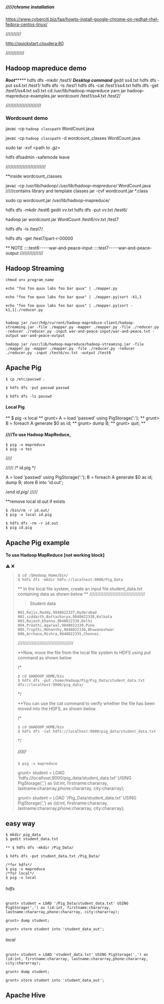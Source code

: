 ##### /////chrome installation
https://www.cyberciti.biz/faq/howto-install-google-chrome-on-redhat-rhel-fedora-centos-linux/

//////////

http://quickstart.cloudera:80

////////////

## Hadoop mapreduce demo

*******Root************
hdfs dfs -mkdir /test1/
*******Desktop command*******
gedit ss4.txt
hdfs dfs -put ss4.txt /test1/
hdfs dfs -ls /test1
hdfs dfs -cat /test1/ss4.txt
hdfs dfs -get /test1/ss4.txt ss5.txt
cd /usr/lib/hadoop-mapreduce
yarn jar hadoop-mapreduce-examples.jar wordcount /test1/ss4.txt /test2/


///////////////////////

### Wordcount demo

javac -cp `hadoop classpath` WordCount.java

javac -cp `hadoop classpath` -d wordcount_classes WordCount.java

sudo tar -xvf <path to .gz>

hdfs dfsadmin -safemode leave

//////////////////////////

**inside wordcount_classes

  javac -cp /usr/lib/hadoop/*:/usr/lib/hadoop-mapreduce/* WordCount.java
/////contains library and template classes
  jar -cvf wordcount.jar *.class

  sudo cp wordcount.jar /usr/lib/hadoop-mapreduce/

hdfs dfs -mkdir /test6
gedit vv.txt
hdfs dfs -put vv.txt /test6/


  hadoop jar wordcount.jar WordCount /test6/vv.txt /test7

hdfs dfs -ls /test7/

hdfs dfs -get /test7/part-r-00000

**
NOTE
::::test6-----war-and-peace-input
::::test7-----war-and-peace-output
///////////////

## Hadoop Streaming
```
chmod u+x program_name

echo "foo foo quux labs foo bar quux" | ./mapper.py

echo "foo foo quux labs foo bar quux" | ./mapper.py|sort -k1,1

echo "foo foo quux labs foo bar quux" | ./mapper.py|sort -k1,1|./reducer.py


hadoop jar /usr/hdp/current/hadoop-mapreduce-client/hadoop-streaming.jar -file ./mapper.py -mapper ./mapper.py -file ./reducer.py -reducer ./reducer.py -input war-and-peace-input/war-and-peace.txt -output war-and-peace-output

hadoop jar /usr/lib/hadoop-mapreduce/hadoop-streaming.jar -file ./mapper.py -mapper ./mapper.py -file ./reducer.py -reducer ./reducer.py -input /test6/vv.txt -output /test8
```

## Apache Pig

```
$ cp /etc/passwd .

$ hdfs dfs -put passwd passwd

$ hdfs dfs -ls passwd
```

#### Local Pig

** $ pig -x local
** grunt> A = load 'passwd' using PigStorage(':');
** grunt> B = foreach A generate $0 as id;
** grunt> dump B;
** grunt> quit;
**

#### ////To use Hadoop MapReduce, 
```
$ pig -x mapreduce
$ pig -x tez
```
////


/////
/* id.pig */

A = load 'passwd' using PigStorage(':');
B = foreach A generate $0 as id;
dump B;
store B into 'id.out';

/*end id.pig*/
/////

**remove local id.out if exists
```
$ /bin/rm -r id.out/
$ pig -x local id.pig
```

```
$ hdfs dfs -rm -r id.out
$ pig id.pig
```


## Apache Pig example

####  To use Hadoop MapReduce [not working block]
<!-- ![alt text](https://github.com/adam-p/markdown-here/raw/master/src/common/images/icon48.png "Logo Title Text 1") -->
:warning:
:x:
>
  > ```
  > $ cd /$Hadoop_Home/bin/
  > $ hdfs dfs -mkdir hdfs://localhost:9000/Pig_Data
  > ```
  > 
  > **
  > In the local file system, create an input file student_data.txt containing data as shown below
  > **
  > ////////////////////////////////////
  > > Student data
  > ```
  > 001,Rajiv,Reddy,9848022337,Hyderabad
  > 002,siddarth,Battacharya,9848022338,Kolkata
  > 003,Rajesh,Khanna,9848022339,Delhi
  > 004,Preethi,Agarwal,9848022330,Pune
  > 005,Trupthi,Mohanthy,9848022336,Bhuwaneshwar
  > 006,Archana,Mishra,9848022335,Chennai.
  > ```
  > ////////////////////////////////////
  > 
  > **Now, move the file from the local file system to HDFS using put command as shown below
  > 
  > /*
  > ```
  > $ cd $HADOOP_HOME/bin 
  > $ hdfs dfs -put /home/Hadoop/Pig/Pig_Data/student_data.txt dfs://localhost:9000/pig_data/
  > ```
  > */
  > 
  > **You can use the cat command to verify whether the file has been moved into the HDFS, as shown below.
  > 
  > /*
  > ```
  > $ cd $HADOOP_HOME/bin
  > $ hdfs dfs -cat hdfs://localhost:9000/pig_data/student_data.txt
  > ```
  > */
  > 
  > 
  > ##### /////
  > ```
  > $ pig -x mapreduce
  > ```
  > grunt> student = LOAD 'hdfs://localhost:9000/pig_data/student_data.txt' USING PigStorage(',') as (id:int, firstname:chararray, lastname:chararray,phone:chararray, city:chararray);
  > 
  > grunt> student = LOAD '/Pig_Data/student_data.txt' USING PigStorage(',') as (id:int, firstname:chararray, lastname:chararray,phone:chararray, city:chararray);



## easy way

```
$ mkdir pig_data
$ gedit student_data.txt

** $ hdfs dfs -mkdir /Pig_Data/

$ hdfs dfs -put student_data.txt /Pig_Data/

/*for hdfs*/
$ pig -x mapreduce 
/*for local*/
$ pig -x local
```
###### hdfs
```
grunt> student = LOAD '/Pig_Data/student_data.txt' USING PigStorage(',') as (id:int, firstname:chararray, lastname:chararray,phone:chararray, city:chararray);

grunt> dump student;

grunt> store student into 'student_data_out';
```

###### local
```
grunt> student = LOAD 'student_data.txt' USING PigStorage(',') as (id:int, firstname:chararray, lastname:chararray,phone:chararray, city:chararray);

grunt> dump student;

grunt> store student into 'student_data_out';
```




## Apache Hive








































